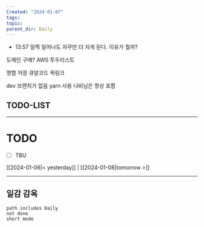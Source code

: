 ```yaml
---
Created: "2024-01-07"
tags: 
topic: 
parent_dir: Daily
---
```

- 13:57
일찍 일어나도 자꾸만 더 자게 된다. 이유가 뭘까? 

도메인 구매? AWS 
투두리스트

명함 저장
큐알코드 퀵링크

dev 브랜치가 없음
yarn 사용
나비님은 항상 포함

TODO-LIST
- 

----
# TODO
- [ ] TBU 
  
[[2024-01-06|< yesterday]] | [[2024-01-08|tomorrow >]]  
  
---  
## 일감 감옥  
```tasks  
path includes Daily  
not done  
short mode  
```
